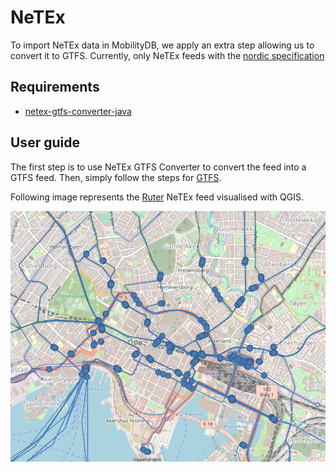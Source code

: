 # NeTEx


To import NeTEx data in MobilityDB, we apply an extra step allowing us to convert it to GTFS. 
Currently, only NeTEx feeds with the [nordic specification](https://enturas.atlassian.net/wiki/spaces/PUBLIC/pages/728891481/Nordic+NeTEx+Profile)

## Requirements
- [netex-gtfs-converter-java](https://github.com/entur/netex-gtfs-converter-java)

## User guide

The first step is to use NeTEx GTFS Converter to convert the feed into a GTFS feed.
Then, simply follow the steps for [GTFS](../GTFS%20Static/).

Following image represents the [Ruter](https://ruter.no/en/) NeTEx feed visualised with QGIS.

![oslo ruter](img/oslo%20ruter%20netex.png)


